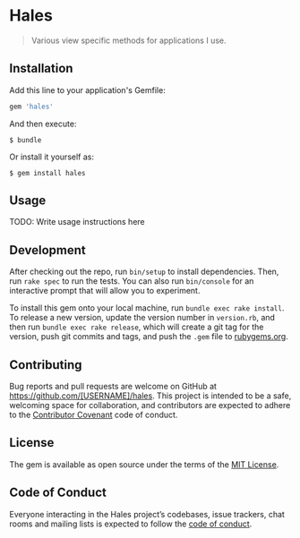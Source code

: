 # Hales

>Various view specific methods for applications I use.

## Installation

Add this line to your application's Gemfile:

```ruby
gem 'hales'
```

And then execute:

    $ bundle

Or install it yourself as:

    $ gem install hales

## Usage

TODO: Write usage instructions here

## Development

After checking out the repo, run `bin/setup` to install dependencies. Then, run `rake spec` to run the tests. You can also run `bin/console` for an interactive prompt that will allow you to experiment.

To install this gem onto your local machine, run `bundle exec rake install`. To release a new version, update the version number in `version.rb`, and then run `bundle exec rake release`, which will create a git tag for the version, push git commits and tags, and push the `.gem` file to [rubygems.org](https://rubygems.org).

## Contributing

Bug reports and pull requests are welcome on GitHub at https://github.com/[USERNAME]/hales. This project is intended to be a safe, welcoming space for collaboration, and contributors are expected to adhere to the [Contributor Covenant](http://contributor-covenant.org) code of conduct.

## License

The gem is available as open source under the terms of the [MIT License](http://opensource.org/licenses/MIT).

## Code of Conduct

Everyone interacting in the Hales project’s codebases, issue trackers, chat rooms and mailing lists is expected to follow the [code of conduct](https://github.com/[USERNAME]/hales/blob/master/CODE_OF_CONDUCT.md).
